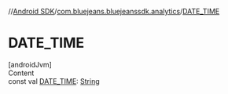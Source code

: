 //[Android SDK](../../index.md)/[com.bluejeans.bluejeanssdk.analytics](index.md)/[DATE_TIME](-d-a-t-e_-t-i-m-e.md)



# DATE_TIME  
[androidJvm]  
Content  
const val [DATE_TIME](-d-a-t-e_-t-i-m-e.md): [String](https://kotlinlang.org/api/latest/jvm/stdlib/kotlin/-string/index.html)  



